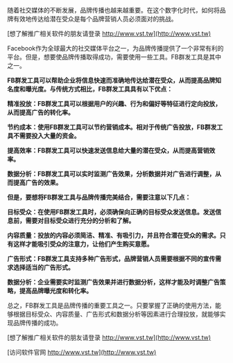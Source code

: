 随着社交媒体的不断发展，品牌传播也越来越重要。在这个数字化时代，如何将品牌有效地传达给潜在受众是每个品牌营销人员必须面对的挑战。

[想了解推广相关软件的朋友请登录 http://www.vst.tw](http://www.vst.tw)

Facebook作为全球最大的社交媒体平台之一，为品牌传播提供了一个非常有利的平台。但是，想要使品牌传播取得成功，需要使用一些工具。FB群发工具是其中之一。

**FB群发工具可以帮助企业将信息快速而准确地传达给潜在受众，从而提高品牌知名度和曝光度。与传统方式相比，FB群发工具具有以下优点：**

**精准投放：FB群发工具可以根据用户的兴趣、行为和偏好等特征进行定向投放，从而提高广告的转化率。**

**节约成本：使用FB群发工具可以节约营销成本。相对于传统广告投放，FB群发工具不需要投入大量的资金。**

**提高效率：FB群发工具可以快速发送信息给大量的潜在受众，从而提高营销效率。**

**数据分析：FB群发工具可以实时监测广告效果，分析数据并对广告进行调整，从而提高广告的效果。**

**但是，要想将FB群发工具与品牌传播完美结合，需要注意以下几点：**

**目标受众：在使用FB群发工具时，必须确保向正确的目标受众发送信息。发送信息前，需要对目标受众进行充分的分析和了解。**

**内容质量：投放的内容必须简洁、精准、有吸引力，并且符合潜在受众的需求。只有这样才能吸引受众的注意力，让他们产生购买意愿。**

**广告形式：FB群发工具支持多种广告形式，品牌营销人员需要根据不同的宣传需求选择适当的广告形式。**

**数据分析：企业需要实时监测广告效果并进行数据分析，这样才能及时调整广告策略，提高品牌曝光度和转化率。**

总之，FB群发工具是品牌传播的重要工具之一。只要掌握了正确的使用方法，能够根据目标受众、内容质量、广告形式和数据分析等因素进行合理投放，就能够实现品牌传播的成功。

[想了解推广相关软件的朋友请登录 http://www.vst.tw](http://www.vst.tw)


[访问软件官网 http://www.vst.tw](http://www.vst.tw)
